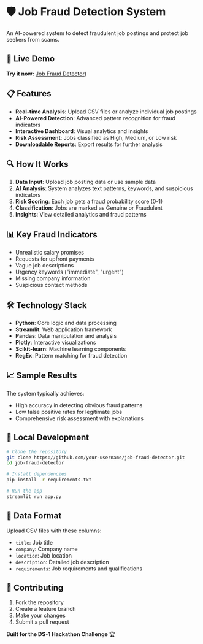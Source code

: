 # 🛡️ Job Fraud Detection System

An AI-powered system to detect fraudulent job postings and protect job seekers from scams.

## 🚀 Live Demo

**Try it now:** [Job Fraud Detector](https://job-fraud-detector2.streamlit.app/))

## 📋 Features

- **Real-time Analysis**: Upload CSV files or analyze individual job postings
- **AI-Powered Detection**: Advanced pattern recognition for fraud indicators
- **Interactive Dashboard**: Visual analytics and insights
- **Risk Assessment**: Jobs classified as High, Medium, or Low risk
- **Downloadable Reports**: Export results for further analysis

## 🔍 How It Works

1. **Data Input**: Upload job posting data or use sample data
2. **AI Analysis**: System analyzes text patterns, keywords, and suspicious indicators
3. **Risk Scoring**: Each job gets a fraud probability score (0-1)
4. **Classification**: Jobs are marked as Genuine or Fraudulent
5. **Insights**: View detailed analytics and fraud patterns

## 📊 Key Fraud Indicators

- Unrealistic salary promises
- Requests for upfront payments
- Vague job descriptions
- Urgency keywords ("immediate", "urgent")
- Missing company information
- Suspicious contact methods

## 🛠️ Technology Stack

- **Python**: Core logic and data processing
- **Streamlit**: Web application framework
- **Pandas**: Data manipulation and analysis
- **Plotly**: Interactive visualizations
- **Scikit-learn**: Machine learning components
- **RegEx**: Pattern matching for fraud detection

## 📈 Sample Results

The system typically achieves:
- High accuracy in detecting obvious fraud patterns
- Low false positive rates for legitimate jobs
- Comprehensive risk assessment with explanations

## 🚀 Local Development

```bash
# Clone the repository
git clone https://github.com/your-username/job-fraud-detector.git
cd job-fraud-detector

# Install dependencies
pip install -r requirements.txt

# Run the app
streamlit run app.py
```

## 📝 Data Format

Upload CSV files with these columns:
- `title`: Job title
- `company`: Company name
- `location`: Job location
- `description`: Detailed job description
- `requirements`: Job requirements and qualifications

## 🤝 Contributing

1. Fork the repository
2. Create a feature branch
3. Make your changes
4. Submit a pull request



**Built for the DS-1 Hackathon Challenge** 🏆
